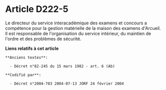 # Article D222-5

Le directeur du service interacadémique des examens et concours a compétence pour la gestion matérielle de la maison des
examens d'Arcueil. Il est responsable de l'organisation du service intérieur, du maintien de l'ordre et des problèmes de
sécurité.

**Liens relatifs à cet article**

	**Anciens textes**:

	  - Décret n°82-245 du 15 mars 1982 - art. 6 (Ab)

	**Codifié par**:

	  - Décret n°2004-703 2004-07-13 JORF 24 février 2004

